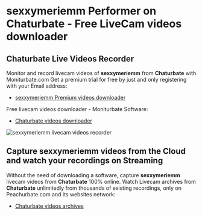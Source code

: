 # sexxymeriemm Performer on Chaturbate - Free LiveCam videos downloader

## Chaturbate Live Videos Recorder

Monitor and record livecam videos of **sexxymeriemm** from **Chaturbate** with Moniturbate.com
Get a premium trial for free by just and only registering with your Email address:
* [sexxymeriemm Premium videos downloader](https://moniturbate.com/request-demo-licence-key.html)

Free livecam videos downloader - Moniturbate Software:
* [Chaturbate videos downloader](https://moniturbate.com/moniturbate-download-software.html)

![sexxymeriemm livecam videos recorder](https://peachurnet.com/templates/moniturbate-software.png)


## Capture sexxymeriemm videos from the Cloud and watch your recordings on Streaming

Without the need of downloading a software, capture **sexxymeriemm** livecam videos from **Chaturbate** 100% online.
Watch Livecam archives from **Chaturbate** unlimitedly from thousands of existing recordings, only on Peachurbate.com and its websites network:
* [Chaturbate videos archives](https://peachurnet.com/)